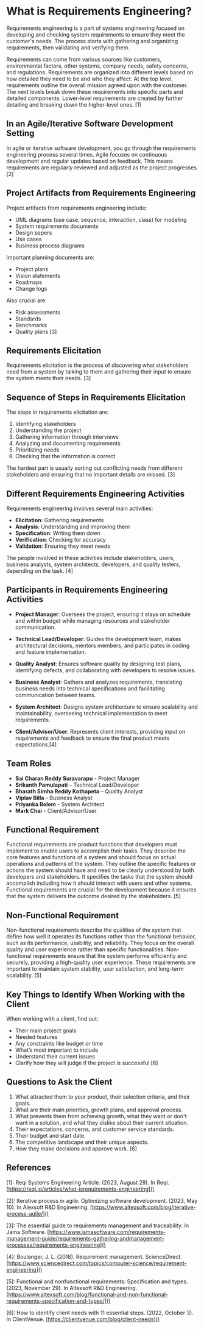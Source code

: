 # What is Requirements Engineering?

Requirements engineering is a part of systems engineering focused on developing and checking system requirements to ensure they meet the customer's needs. The process starts with gathering and organizing requirements, then validating and verifying them.

Requirements can come from various sources like customers, environmental factors, other systems, company needs, safety concerns, and regulations. Requirements are organized into different levels based on how detailed they need to be and who they affect. At the top level, requirements outline the overall mission agreed upon with the customer. The next levels break down these requirements into specific parts and detailed components. Lower-level requirements are created by further detailing and breaking down the higher-level ones. [1]

## In an Agile/Iterative Software Development Setting

In agile or iterative software development, you go through the requirements engineering process several times. Agile focuses on continuous development and regular updates based on feedback. This means requirements are regularly reviewed and adjusted as the project progresses. [2]

## Project Artifacts from Requirements Engineering

Project artifacts from requirements engineering include:
- UML diagrams (use case, sequence, interaction, class) for modeling
- System requirements documents
- Design papers
- Use cases
- Business process diagrams

Important planning documents are:
- Project plans
- Vision statements
- Roadmaps
- Change logs

Also crucial are:
- Risk assessments
- Standards
- Benchmarks
- Quality plans [3]

## Requirements Elicitation

Requirements elicitation is the process of discovering what stakeholders need from a system by talking to them and gathering their input to ensure the system meets their needs. [3]

## Sequence of Steps in Requirements Elicitation

The steps in requirements elicitation are:
1. Identifying stakeholders
2. Understanding the project
3. Gathering information through interviews
4. Analyzing and documenting requirements
5. Prioritizing needs
6. Checking that the information is correct

The hardest part is usually sorting out conflicting needs from different stakeholders and ensuring that no important details are missed. [3]

## Different Requirements Engineering Activities

Requirements engineering involves several main activities:
- **Elicitation**: Gathering requirements
- **Analysis**: Understanding and improving them
- **Specification**: Writing them down
- **Verification**: Checking for accuracy
- **Validation**: Ensuring they meet needs

The people involved in these activities include stakeholders, users, business analysts, system architects, developers, and quality testers, depending on the task. [4]

## Participants in Requirements Engineering Activities

- **Project Manager**: Oversees the project, ensuring it stays on schedule and within budget while managing resources and stakeholder communication.

- **Technical Lead/Developer**: Guides the development team, makes architectural decisions, mentors members, and participates in coding and feature implementation.

- **Quality Analyst**: Ensures software quality by designing test plans, identifying defects, and collaborating with developers to resolve issues.

- **Business Analyst**: Gathers and analyzes requirements, translating business needs into technical specifications and facilitating communication between teams.

- **System Architect**: Designs system architecture to ensure scalability and maintainability, overseeing technical implementation to meet requirements.

- **Client/Advisor/User**: Represents client interests, providing input on requirements and feedback to ensure the final product meets expectations.[4]

## Team Roles

- **Sai Charan Reddy Suravarapu** - Project Manager
- **Srikanth Pamulapati** – Technical Lead/Developer
- **Bharath Simha Reddy Kothapeta** – Quality Analyst
- **Viplav Billa** - Business Analyst
- **Priyanka Bolem** - System Architect
- **Mark Chai** - Client/Advisor/User

## Functional Requirement

Functional requirements are product functions that developers must implement to enable users to accomplish their tasks. They describe the core features and functions of a system and should focus on actual operations and patterns of the system. They outline the specific features or actions the system should have and need to be clearly understood by both developers and stakeholders. It specifies the tasks that the system should accomplish including how it should interact with users and other systems. Functional requirements are crucial for the development because it ensures that the system delivers the outcome desired by the stakeholders. [5]

## Non-Functional Requirement

Non-functional requirements describe the qualities of the system that define how well it operates its functions rather than the functional behavior, such as its performance, usability, and reliability. They focus on the overall quality and user experience rather than specific functionalities. Non-functional requirements ensure that the system performs efficiently and securely, providing a high-quality user experience. These requirements are important to maintain system stability, user satisfaction, and long-term scalability. [5]

## Key Things to Identify When Working with the Client

When working with a client, find out:
- Their main project goals
- Needed features
- Any constraints like budget or time
- What’s most important to include
- Understand their current issues
- Clarify how they will judge if the project is successful [6]

## Questions to Ask the Client

1. What attracted them to your product, their selection criteria, and their goals.
2. What are their main priorities, growth plans, and approval process.
3. What prevents them from achieving growth, what they want or don't want in a solution, and what they dislike about their current situation.
4. Their expectations, concerns, and customer service standards.
5. Their budget and start date.
6. The competitive landscape and their unique aspects.
7. How they make decisions and approve work. [6]

## References

[1]: Reqi Systems Engineering Article. (2023, August 29). In Reqi. [https://reqi.io/articles/what-isrequirements-engineering]()

[2]: Iterative process in agile: Optimizing software development. (2023, May 10). In Alexsoft R&D Engineering. [https://www.altexsoft.com/blog/iterative-process-agile/]()

[3]: The essential guide to requirements management and traceability. In Jama Software. [https://www.jamasoftware.com/requirements-management-guide/requirements-gathering-andmanagement-processes/requirements-engineering]()

[4]: Boulanger, J. L. (2018). Requirement management. ScienceDirect. [https://www.sciencedirect.com/topics/computer-science/requirement-engineering]()

[5]: Functional and nonfunctional requirements: Specification and types. (2023, November 29). In Altexsoft R&D Engineering. [https://www.altexsoft.com/blog/functional-and-non-functional-requirements-specification-and-types/]()

[6]: How to identify client needs with 11 essential steps. (2022, October 3). In ClientVenue. [https://clientvenue.com/blog/client-needs]()
